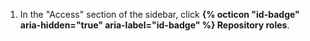 1. In the "Access" section of the sidebar, click **{% octicon "id-badge" aria-hidden="true" aria-label="id-badge" %} Repository roles**.
